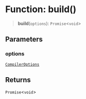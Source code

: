 # Function: build()

> **build**(`options`): `Promise`\<`void`\>

## Parameters

### options

[`CompilerOptions`](../interfaces/CompilerOptions.md)

## Returns

`Promise`\<`void`\>

